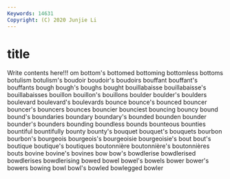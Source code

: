 ```yaml
---
Keywords: 14631
Copyright: (C) 2020 Junjie Li
---
```


# title

Write contents here!!!
om 
bottom's 
bottomed 
bottoming 
bottomless 
bottoms 
botulism 
botulism's
boudoir 
boudoir's 
boudoirs 
bouffant 
bouffant's 
bouffants 
bough 
bough's 
boughs 
bought
bouillabaisse 
bouillabaisse's 
bouillabaisses 
bouillon 
bouillon's 
bouillons 
boulder 
boulder's 
boulders 
boulevard
boulevard's 
boulevards 
bounce 
bounce's 
bounced 
bouncer 
bouncer's 
bouncers 
bounces 
bouncier
bounciest 
bouncing 
bouncy 
bound 
bound's 
boundaries 
boundary 
boundary's 
bounded 
bounden
bounder 
bounder's 
bounders 
bounding 
boundless 
bounds 
bounteous 
bounties 
bountiful 
bountifully
bounty 
bounty's 
bouquet 
bouquet's 
bouquets 
bourbon 
bourbon's 
bourgeois 
bourgeois's 
bourgeoisie
bourgeoisie's 
bout 
bout's 
boutique 
boutique's 
boutiques 
boutonnière 
boutonnière's 
boutonnières 
bouts
bovine 
bovine's 
bovines 
bow 
bow's 
bowdlerise 
bowdlerised 
bowdlerises 
bowdlerising 
bowed
bowel 
bowel's 
bowels 
bower 
bower's 
bowers 
bowing 
bowl 
bowl's 
bowled
bowlegged 
bowler 
